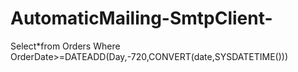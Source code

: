 # AutomaticMailing-SmtpClient-

Select*from Orders
Where OrderDate>=DATEADD(Day,-720,CONVERT(date,SYSDATETIME()))
